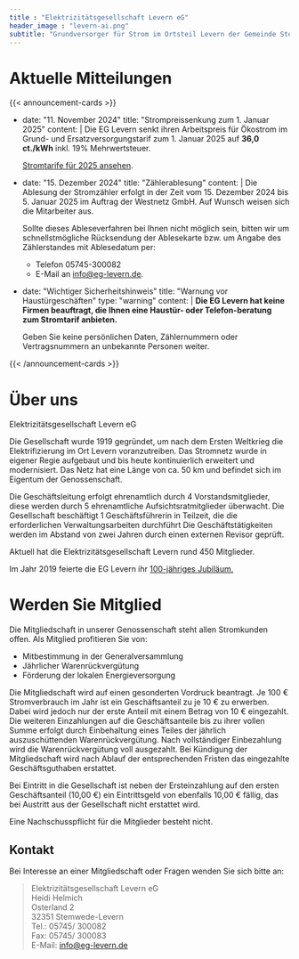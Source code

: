 ```yaml
---
title : "Elektrizitätsgesellschaft Levern eG"
header_image : "levern-ai.png"
subtitle: "Grundversorger für Strom im Ortsteil Levern der Gemeinde Stemwede"
---
```


# Aktuelle Mitteilungen

{{< announcement-cards >}}
- date: "11. November 2024"
  title: "Strompreissenkung zum 1. Januar 2025"
  content: |
    Die EG Levern senkt ihren Arbeitspreis für Ökostrom im Grund- und Ersatzversorgungstarif zum 1. Januar 2025 auf **36,0 ct./kWh** inkl. 19% Mehrwertsteuer.
    
    [Stromtarife für 2025 ansehen](/tarife/2025/).

- date: "15. Dezember 2024"
  title: "Zählerablesung"
  content: |
    Die Ablesung der Stromzähler erfolgt in der Zeit vom 15. Dezember 2024 bis 5. Januar 2025 im Auftrag der Westnetz GmbH. Auf Wunsch weisen sich die Mitarbeiter aus.
    
    Sollte dieses Ableseverfahren bei Ihnen nicht möglich sein, bitten wir um schnellstmögliche Rücksendung der Ablesekarte bzw. um Angabe des Zählerstandes mit Ablesedatum per:
    * Telefon 05745-300082 
    * E-Mail an [info@eg-levern.de](mailto:info@eg-levern.de).

- date: "Wichtiger Sicherheitshinweis"
  title: "Warnung vor Haustürgeschäften"
  type: "warning"
  content: |
    **Die EG Levern hat keine Firmen beauftragt, die Ihnen eine Haustür- oder Telefon-beratung zum Stromtarif anbieten.**

    Geben Sie keine persönlichen Daten, Zählernummern oder Vertragsnummern an unbekannte Personen weiter.

{{< /announcement-cards >}}

# Über uns

Elektrizitätsgesellschaft Levern eG

Die Gesellschaft wurde 1919 gegründet, um nach dem Ersten Weltkrieg die Elektrifizierung im Ort Levern voranzutreiben. Das Stromnetz wurde in eigener Regie aufgebaut und bis heute kontinuierlich erweitert und modernisiert. Das Netz hat eine Länge von ca. 50 km und befindet sich im Eigentum der Genossenschaft.

Die Geschäftsleitung erfolgt ehrenamtlich durch 4 Vorstandsmitglieder, diese werden durch 5 ehrenamtliche Aufsichtsratmitglieder überwacht. Die Gesellschaft beschäftigt 1 Geschäftsführerin in Teilzeit, die die erforderlichen Verwaltungsarbeiten durchführt Die Geschäftstätigkeiten werden im Abstand von zwei Jahren durch einen externen Revisor geprüft.

Aktuell hat die Elektrizitätsgesellschaft Levern rund 450 Mitglieder.

Im Jahr 2019 feierte die EG Levern ihr [100-jähriges Jubiläum.](/jubilaeum/)

# Werden Sie Mitglied

Die Mitgliedschaft in unserer Genossenschaft steht allen Stromkunden offen. Als Mitglied profitieren Sie von:
- Mitbestimmung in der Generalversammlung
- Jährlicher Warenrückvergütung
- Förderung der lokalen Energieversorgung

Die Mitgliedschaft wird auf einen gesonderten Vordruck beantragt. Je 100 € Stromverbrauch im Jahr ist ein Geschäftsanteil zu je 10 € zu erwerben. Dabei wird jedoch nur der erste Anteil mit einem Betrag von 10 € eingezahlt. Die weiteren Einzahlungen auf die Geschäftsanteile bis zu ihrer vollen Summe erfolgt durch Einbehaltung eines Teiles der jährlich auszuschüttenden Warenrückvergütung. Nach vollständiger Einbezahlung wird die Warenrückvergütung voll ausgezahlt. Bei Kündigung der Mitgliedschaft wird nach Ablauf der entsprechenden Fristen das eingezahlte Geschäftsguthaben erstattet.

Bei Eintritt in die Gesellschaft ist neben der Ersteinzahlung auf den ersten Geschäftsanteil (10,00 €) ein Eintrittsgeld von ebenfalls 10,00 € fällig, das bei Austritt aus der Gesellschaft nicht erstattet wird.

Eine Nachschusspflicht für die Mitglieder besteht nicht.

## Kontakt

Bei Interesse an einer Mitgliedschaft oder Fragen wenden Sie sich bitte an:

> Elektrizitätsgesellschaft Levern eG  
> Heidi Helmich  
> Osterland 2  
> 32351 Stemwede-Levern  
> Tel.: 05745/ 300082  
> Fax: 05745/ 300083  
> E-Mail: [info@eg-levern.de](mailto:info@eg-levern.de)
